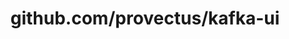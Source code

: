 ---
layout: post
title: github.com/provectus/kafka-ui
categories: link
tags: [انگلیسی, گیت‌هاب, برنامه‌نویسی]
---